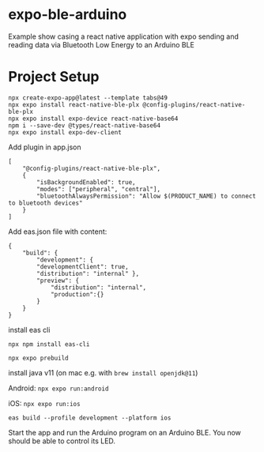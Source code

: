# expo-ble-arduino
Example show casing a react native application with expo sending and reading data via Bluetooth Low Energy to an Arduino BLE

# Project Setup

```
npx create-expo-app@latest --template tabs@49
npx expo install react-native-ble-plx @config-plugins/react-native-ble-plx
npx expo install expo-device react-native-base64
npm i --save-dev @types/react-native-base64
npx expo install expo-dev-client
```

Add plugin in app.json 

```
[
    "@config-plugins/react-native-ble-plx",
    {
        "isBackgroundEnabled": true,
        "modes": ["peripheral", "central"],
        "bluetoothAlwaysPermission": "Allow $(PRODUCT_NAME) to connect to bluetooth devices"
    }
]
```

Add eas.json file with content:

```
{
    "build": {
        "development": {
        "developmentClient": true,
        "distribution": "internal" },
        "preview": {
            "distribution": "internal",
            "production":{}
        }
    }
}
```

install eas cli

`npx npm install eas-cli`

`npx expo prebuild`

install java v11 (on mac e.g. with `brew install openjdk@11`)

Android: `npx expo run:android`

iOS: `npx expo run:ios`

`eas build --profile development --platform ios`

Start the app and run the Arduino program on an Arduino BLE.
You now should be able to control its LED.